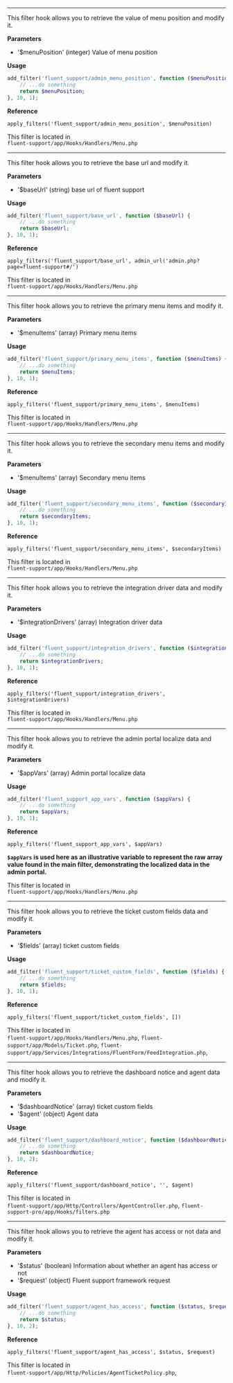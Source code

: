 



<explain-block title="fluent_support_admin_menu_position">
<hr>
<div class="fs-docs-content">
This filter hook allows you to retrieve the value of menu position and modify it.

**Parameters**

- '$menuPosition' (integer) Value of menu position

**Usage**

```php
add_filter('fluent_support/admin_menu_position', function ($menuPosition) {
    // ...do something
    return $menuPosition;
}, 10, 1);
```

**Reference**

`apply_filters('fluent_support/admin_menu_position', $menuPosition)`


This filter is located in <br>
`fluent-support/app/Hooks/Handlers/Menu.php`
</div>
</explain-block>

<explain-block title="fluent_support_base_url">
<hr>
<div class="fs-docs-content">
This filter hook allows you to retrieve the base url and modify it.

**Parameters**

- '$baseUrl' (string) base url of fluent support

**Usage**

```php
add_filter('fluent_support/base_url', function ($baseUrl) {
    // ...do something
    return $baseUrl;
}, 10, 1);
```

**Reference**

`apply_filters('fluent_support/base_url', admin_url('admin.php?page=fluent-support#/')`


This filter is located in <br>
`fluent-support/app/Hooks/Handlers/Menu.php`
</div>
</explain-block>

<explain-block title="fluent_support_primary_menu_items">
<hr>
<div class="fs-docs-content">
This filter hook allows you to retrieve the primary menu items and modify it.

**Parameters**

- '$menuItems' (array) Primary menu items

**Usage**

```php
add_filter('fluent_support/primary_menu_items', function ($menuItems) {
    // ...do something
    return $menuItems;
}, 10, 1);
```

**Reference**

`apply_filters('fluent_support/primary_menu_items', $menuItems)`


This filter is located in <br>
`fluent-support/app/Hooks/Handlers/Menu.php`
</div>
</explain-block>

<explain-block title="fluent_support_secondary_menu_items">
<hr>
<div class="fs-docs-content">
This filter hook allows you to retrieve the secondary menu items and modify it.

**Parameters**

- '$menuItems' (array) Secondary menu items

**Usage**

```php
add_filter('fluent_support/secondary_menu_items', function ($secondaryItems) {
    // ...do something
    return $secondaryItems;
}, 10, 1);
```

**Reference**

`apply_filters('fluent_support/secondary_menu_items', $secondaryItems)`


This filter is located in <br>
`fluent-support/app/Hooks/Handlers/Menu.php`
</div>
</explain-block>

<explain-block title="fluent_support_integration_drivers">
<hr>
<div class="fs-docs-content">
This filter hook allows you to retrieve the integration driver data and modify it.

**Parameters**

- '$integrationDrivers' (array) Integration driver data

**Usage**

```php
add_filter('fluent_support/integration_drivers', function ($integrationDrivers) {
    // ...do something
    return $integrationDrivers;
}, 10, 1);
```

**Reference**

`apply_filters('fluent_support/integration_drivers', $integrationDrivers)`


This filter is located in <br>
`fluent-support/app/Hooks/Handlers/Menu.php`
</div>
</explain-block>

<explain-block title="fluent_support_app_vars">
<hr>
<div class="fs-docs-content">
This filter hook allows you to retrieve the admin portal localize data and modify it.

**Parameters**

- '$appVars' (array) Admin portal localize data

**Usage**

```php
add_filter('fluent_support_app_vars', function ($appVars) {
    // ...do something
    return $appVars;
}, 10, 1);
```

**Reference**

`apply_filters('fluent_support_app_vars', $appVars)`

<b>`$appVars` is used here as an illustrative variable to represent the raw array value found in the main filter, demonstrating the localized data in the admin portal.</b>

This filter is located in <br>
`fluent-support/app/Hooks/Handlers/Menu.php`
</div>
</explain-block>

<explain-block title="fluent_support_ticket_custom_fields">
<hr>
<div class="fs-docs-content">
This filter hook allows you to retrieve the ticket custom fields data and modify it.

**Parameters**

- '$fields' (array) ticket custom fields

**Usage**

```php
add_filter('fluent_support/ticket_custom_fields', function ($fields) {
    // ...do something
    return $fields;
}, 10, 1);
```

**Reference**

`apply_filters('fluent_support/ticket_custom_fields', [])`

This filter is located in <br>
`fluent-support/app/Hooks/Handlers/Menu.php`,
`fluent-support/app/Models/Ticket.php`,
`fluent-support/app/Services/Integrations/FluentForm/FeedIntegration.php`,
</div>
</explain-block>

<explain-block title="fluent_support_dashboard_notice">
<hr>
<div class="fs-docs-content">
This filter hook allows you to retrieve the dashboard notice and agent data and modify it.

**Parameters**

- '$dashboardNotice' (array) ticket custom fields
- '$agent' (object) Agent data

**Usage**

```php
add_filter('fluent_support/dashboard_notice', function ($dashboardNotice, $agent) {
    // ...do something
    return $dashboardNotice;
}, 10, 2);
```

**Reference**

`apply_filters('fluent_support/dashboard_notice', '', $agent)`

This filter is located in <br>
`fluent-support/app/Http/Controllers/AgentController.php`,
`fluent-support-pro/app/Hooks/filters.php`
</div>
</explain-block>

<explain-block title="fluent_support_agent_has_access">
<hr>
<div class="fs-docs-content">
This filter hook allows you to retrieve the agent has access or not data and modify it.

**Parameters**

- '$status' (boolean) Information about whether an agent has access or not
- '$request' (object) Fluent support framework request

**Usage**

```php
add_filter('fluent_support/agent_has_access', function ($status, $request) {
    // ...do something
    return $status;
}, 10, 2);
```

**Reference**

`apply_filters('fluent_support/agent_has_access', $status, $request)`

This filter is located in <br>
`fluent-support/app/Http/Policies/AgentTicketPolicy.php`,
</div>
</explain-block>


